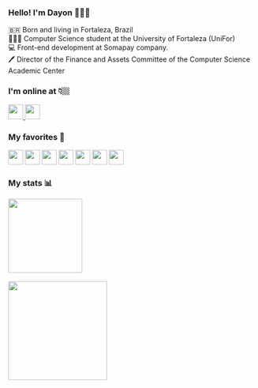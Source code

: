 ### Hello! I'm Dayon 🖖🏼😎

🇧🇷 Born and living in Fortaleza, Brazil <br>
👨🏻‍💻 Computer Science student at the University of Fortaleza (UniFor) <br>
💻 Front-end development at Somapay company. <br>
🖊️ Director of the Finance and Assets Committee of the Computer Science Academic Center <br>

### I'm online at 👇🏼

<a href="https://www.linkedin.com/in/dayon-oliveira/">
  <img height="30px" src="https://img.shields.io/badge/LinkedIn-0077B5?style=flat&logo=linkedin&logoColor=white"/>
</a>

<a href="https://www.instagram.com/dayon_wow/">
  <img height="30px" src="https://img.shields.io/badge/Instagram-E4405F?style=flat&logo=instagram&logoColor=white"/>
</a>

### My favorites 💛

<div align="start">
  <img height="30px" src="https://img.shields.io/badge/React-20232A?style=flat&logo=react&logoColor=61DAFB">
  <img height="30px" src="https://img.shields.io/badge/JavaScript-323330?style=flat&logo=javascript&logoColor=F7DF1E" >
  <img height="30px" src="https://img.shields.io/badge/HTML5-E34F26?style=flat&logo=html5&logoColor=white">
  <img height="30px" src="https://img.shields.io/badge/CSS3-1572B6?style=flat&logo=css3&logoColor=white">
  <img height="30px" src="https://img.shields.io/badge/Python-14354C?style=flat&logo=python&logoColor=white">
  <img height="30px" src="https://img.shields.io/badge/Ubuntu-E95420?style=flat&logo=ubuntu&logoColor=white">
  <img height="30px" src="https://img.shields.io/badge/Android-3DDC84?style=flat&logo=android&logoColor=white">
</div>

### My stats 📊

<div align="start">
  <img height="150px" src="https://github-readme-stats.vercel.app/api?username=dayonoliveira&theme=tokyonight&show_icons=true"> <br> <br>
  <img height="200px" src="https://github-readme-stats.vercel.app/api/top-langs/?username=dayonoliveira&theme=tokyonight&layout=compact">
</div>
